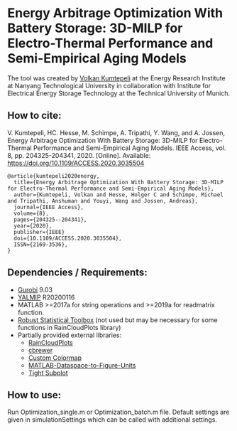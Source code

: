 # Energy Arbitrage Optimization With Battery Storage: 3D-MILP for Electro-Thermal Performance and Semi-Empirical Aging Models


The tool was created by [Volkan Kumtepeli](https://scholar.google.com/citations?user=Z43mRIsAAAAJ&hl=en) at the Energy Research Institute at Nanyang Technological University
in collaboration with Institute for Electrical Energy Storage Technology at the Technical University of Munich.


## How to cite: 

V. Kumtepeli, HC. Hesse, M. Schimpe, A. Tripathi, Y. Wang, and A. Jossen,
Energy Arbitrage Optimization With Battery Storage: 3D-MILP for Electro-Thermal Performance and Semi-Empirical Aging Models.
IEEE Access, vol. 8, pp. 204325-204341, 2020. [Online]. Available:
https://doi.org/10.1109/ACCESS.2020.3035504

```
@article{kumtepeli2020energy,
  title={Energy Arbitrage Optimization With Battery Storage: 3D-MILP for Electro-Thermal Performance and Semi-Empirical Aging Models},
  author={Kumtepeli, Volkan and Hesse, Holger C and Schimpe, Michael and Tripathi, Anshuman and Youyi, Wang and Jossen, Andreas},
  journal={IEEE Access},
  volume={8},
  pages={204325--204341},
  year={2020},
  publisher={IEEE}
  doi={10.1109/ACCESS.2020.3035504},
  ISSN={2169-3536},
}

```


## Dependencies / Requirements: 

* [Gurobi](https://www.gurobi.com/) 9.03
* [YALMIP](https://yalmip.github.io/download/) R20200116
* MATLAB >=2017a for string operations and >=2019a for readmatrix function.
* [Robust Statistical Toolbox](https://github.com/CPernet/Robust_Statistical_Toolbox) (not used but may be necessary for some functions in RainCloudPlots library) 
* Partially provided external libraries: 
  - [RainCloudPlots](https://github.com/RainCloudPlots/RainCloudPlots)
  - [cbrewer](https://www.mathworks.com/matlabcentral/fileexchange/34087-cbrewer-colorbrewer-schemes-for-matlab)
  - [Custom Colormap](https://www.mathworks.com/matlabcentral/fileexchange/69470-custom-colormap)
  - [MATLAB-Dataspace-to-Figure-Units](https://github.com/michellehirsch/MATLAB-Dataspace-to-Figure-Units)
  - [Tight Subplot](https://www.mathworks.com/matlabcentral/fileexchange/27991-tight_subplot-nh-nw-gap-marg_h-marg_w)


## How to use: 

Run Optimization_single.m or Optimization_batch.m file. Default settings are given in simulationSettings which can be called with additional settings.